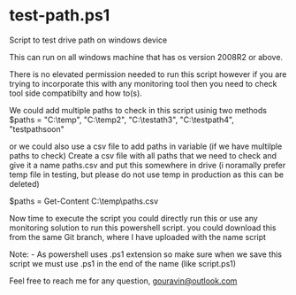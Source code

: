 # test-path.ps1
Script to test drive path on windows device

This can run on all windows machine that has os version 2008R2 or above.

There is no elevated permission needed to run this script however if you are trying to incorporate this with any monitoring tool then you need to check tool side compatibilty and how to(s).

We could add multiple paths to check in this script usinig two methods
$paths = "C:\temp", "C:\temp2", "C:\testath3", "C:\testpath4", "testpathsoon"

or we could also use a csv file to add paths in variable (if we have multilple paths to check)
Create a csv file with all paths that we need to check and give it a name paths.csv and put this somewhere in drive (i noramally prefer temp file in testing, but please do not use temp in production as this can be deleted)

$paths = Get-Content C:\temp\paths.csv

Now time to execute the script you could directly run this or use any monitoring solution to run this powershell script.
you could download this from the same Git branch, where I have uploaded with the name script

Note: - As powershell uses .ps1 extension so make sure when we save this script we must use .ps1 in the end of the name (like script.ps1)

Feel free to reach me for any question, 
gouravin@outlook.com

